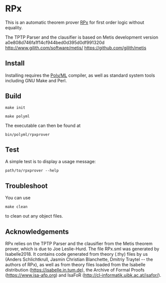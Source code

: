 RPx
==========================================

This is an automatic theorem prover [RPx][RPx] for first order logic without equality. 

The TPTP Parser and the clausifier is based on Metis development version a0e808d746fa1f14cf944bed0d395d0df991320d
http://www.gilith.com/software/metis/
https://github.com/gilith/metis


Install
-------

Installing requires the [Poly/ML][PolyML] compiler, as well as standard system tools including GNU Make and Perl.

Build
-----

    make init

    make polyml

The executable can then be found at

    bin/polyml/rpxprover

Test
----

A simple test is to display a usage message:

    path/to/rpxprover --help

Troubleshoot
------------

You can use

    make clean

to clean out any object files.

[RPx]: https://bitbucket.org/isafol/isafol/src/master/Functional_Ordered_Resolution_Prover/ "The RPx Prover"
[MetisDevelopment]: https://github.com/gilith/metis "Metis Development"
[MetisIssues]: https://github.com/gilith/metis/issues "Metis Issues"
[MetisRelease]: http://www.gilith.com/software/metis/ "Metis Release"
[MLton]: http://www.mlton.org/ "MLton compiler"
[PolyML]: http://www.polyml.org/ "Poly/ML compiler"
[MoscowML]: http://www.dina.dk/~sestoft/mosml.html "Moscow ML compiler"
[TPTP]: http://www.tptp.org "TPTP"

Acknowledgements
-----------------------
RPx relies on the TPTP Parser and the clausifier from the Metis theorem prover, which is due to Joe Leslie-Hurd.
The file RPx.sml was generated by Isabelle2018. It contains code generated from theory (.thy) files by us
(Anders Schlichtkrull, Jasmin Christian Blanchette, Dmitriy Traytel -- the authors of RPx), as well
as from theory files loaded from the Isabelle distribution (https://isabelle.in.tum.de), the Archive 
of Formal Proofs (https://www.isa-afp.org) and IsaFoR (http://cl-informatik.uibk.ac.at/isafor/).
